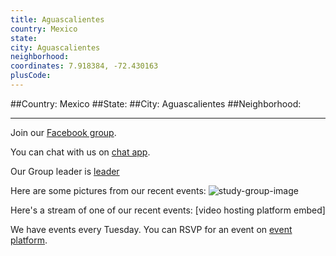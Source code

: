 ```yaml
---
title: Aguascalientes
country: Mexico
state: 
city: Aguascalientes
neighborhood: 
coordinates: 7.918384, -72.430163
plusCode:
---
```


##Country: Mexico
##State: 
##City: Aguascalientes
##Neighborhood: 
*****
Join our [Facebook group](https://www.facebook.com/groups/free.code.camp.aguascalientes).

You can chat with us on [chat app]().

Our Group leader is [leader]()

Here are some pictures from our recent events:
![study-group-image]()

Here's a stream of one of our recent events:
[video hosting platform embed]

We have events every Tuesday. You can RSVP for an event on [event platform]().
